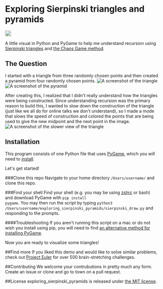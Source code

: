 # Exploring Sierpinski triangles and pyramids
<a href='http://www.recurse.com' title='Made with love at the Recurse Center'><img src='https://cloud.githubusercontent.com/assets/2883345/11325206/336ea5f4-9150-11e5-9e90-d86ad31993d8.png' height='20px'/></a>

A little visual in Python and PyGame to help me understand recursion using [Sierpinski triangles](https://en.wikipedia.org/wiki/Sierpinski_triangle) and [the Chaos Game method](https://en.wikipedia.org/wiki/Chaos_game).

## The Question
I started with a triangle from three randomly chosen points and then created a pyramid from four randomly chosen points.
![A screenshot of the triangle]() 
![A screenshot of the pyramid](https://github.com/vzhz/exploring_sierpinski_pyramids/blob/master/example_pyramid.png)

After creating this, I realized that I didn't really understand how the triangles were being constructed.  Since understanding recursion was the primary reason to build this, I wanted to slow down the construction of the triangle (just like we all do for online talks we don't understand), so I made a mode that slows the speed of construction and colored the points that are being used to give the new midpoint and the next point in the image.  
![A screenshot of the slower view of the triangle]()

## Installation
This program consists of one Python file that uses [PyGame](http://pygame.org/hifi.html), which you will need to [install](http://pygame.org/wiki/GettingStarted).

Let's get started!

###Clone this repo
Navigate to your home directory <code>/Users/*username*/</code> and clone this repo.

###Find your shell
Find your shell (e.g. you may be using [zshrc]() or bash) and download PyGame with <code>pip install pygame</code>.  You may then run the script by typing <code>python3 /Users/*username*/exploring_sierpinski_pyramids/sierpinski_draw.py</code> and responding to the prompts.

####Troubleshooting
If you aren't running this script on a mac or do not wish you install using pip, you will need to find [an alternative method for installing PyGame](http://pygame.org/wiki/GettingStarted).

Now you are ready to visualize some triangles!

##Find more
If you liked this demo and would like to solve similar problems, check out [Project Euler](https://projecteuler.net/) for over 500 brain-stretching challenges. 

##Contributing
We welcome your contrubutions in pretty much any form.  Create an issue or clone and go to town on a pull request.

##License
exploring_sierpinski_pyramids is released under [the MIT license](https://github.com/vzhz/friendly_terminal/blob/master/LICENSE.txt).

